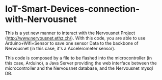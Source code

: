 # IoT-Smart-Devices-connection-with-Nervousnet
This is a yet new manner to interact with the Nervousnet Project (http://www.nervousnet.ethz.ch/). With this code, you are able to use Arduino+Wifi+Sensor to save one sensor Data to the backbone of Nervousnet (in this case, it's a Accelerometer sensor).


This code is composed by a file to be flashed into the microcontroller (in this case, Arduino), a Java Server providing the web interface between the microcontroller and the Nervousnet database, and the Nervousnet mysql DB.



